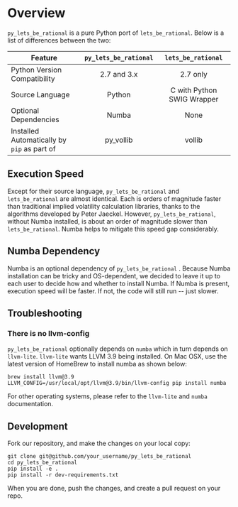 # Overview

`py_lets_be_rational` is a pure Python port of `lets_be_rational`. Below is a list of differences between the two:

| Feature                                     | `py_lets_be_rational` | `lets_be_rational`         |
| ------------------------------------------- |:---------------------:|:--------------------------:|
| Python Version Compatibility                | 2.7 and 3.x           |           2.7 only         |
| Source Language                             | Python                | C with Python SWIG Wrapper |
| Optional Dependencies                       | Numba                 | None                       |
| Installed Automatically by `pip` as part of | py_vollib             | vollib                     |


## Execution Speed
Except for their source language, `py_lets_be_rational` and `lets_be_rational` are almost identical. Each is orders of 
magnitude faster than traditional implied volatility calculation libraries, thanks to the algorithms developed by 
Peter Jaeckel. However, `py_lets_be_rational`, without Numba installed, is about an order of magnitude slower than 
`lets_be_rational`. Numba helps to mitigate this speed gap considerably.

## Numba Dependency
Numba is an optional dependency of `py_lets_be_rational` . Because Numba installation can be tricky and OS-dependent, 
we decided to leave it up to each user to decide how and whether to install Numba. If Numba is present, execution speed 
will be faster. If not, the code will still run -- just slower.


## Troubleshooting

### There is no llvm-config

`py_lets_be_rational` optionally depends on `numba` which in turn depends on `llvm-lite`. `llvm-lite` wants LLVM 3.9 
being installed. On Mac OSX, use the latest version of HomeBrew to install numba as shown below:

```
brew install llvm@3.9
LLVM_CONFIG=/usr/local/opt/llvm@3.9/bin/llvm-config pip install numba
```

For other operating systems, please refer to the `llvm-lite` and `numba` documentation.

## Development

Fork our repository, and make the changes on your local copy:

```
git clone git@github.com/your_username/py_lets_be_rational
cd py_lets_be_rational
pip install -e .
pip install -r dev-requirements.txt
```

When you are done, push the changes, and create a pull request on your repo.
